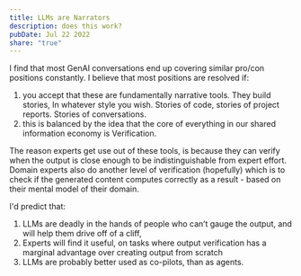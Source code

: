 ```yaml
---
title: LLMs are Narrators
description: does this work?
pubDate: Jul 22 2022
share: "true"
---
```

I find that most GenAI conversations end up covering similar pro/con positions constantly. I believe that most positions are resolved if:
1) you accept that these are fundamentally narrative tools. They build stories, In whatever style you wish. Stories of code, stories of project reports. Stories of conversations.
2) this is balanced by the idea that the core of everything in our shared information economy is Verification. 

The reason experts get use out of these tools, is because they can verify when the output is close enough to be indistinguishable from expert effort. Domain experts also do another level of verification (hopefully) which is to check if the generated content computes correctly as a result - based on their mental model of their domain. 

I'd predict that:
1) LLMs are deadly in the hands of people who can’t gauge the output, and will help them drive off of a cliff,
2) Experts will find it useful, on tasks where output verification has a marginal  advantage over creating output from scratch
3) LLMs are probably better used as co-pilots, than as agents.